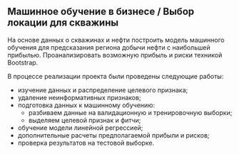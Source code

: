 ## Машинное обучение в бизнесе / Выбор локации для скважины
На основе данных о скважинах и нефти построить модель машинного обучения для предсказания региона добычи нефти с наибольшей прибылью. Проанализировать возможную прибыль и риски техникой Bootstrap.

В процессе реализации проекта были проведены следующие работы:
- изучение данных и распределение целевого признака;
- удаление неинформативных признаков;
- подготовка данных к машинному обучению:  
  - разбиваем данные на валидационную и тренировочную выборки;
  - выделяем целевой признак и фитчи;
- обучение модели линейной регрессией;
- дополнительные расчеты предполагаемой прибыли и рисков;
- проверка результатов на тестовой выборке.
